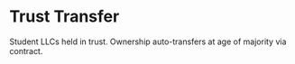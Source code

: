 # Trust Transfer
Student LLCs held in trust. Ownership auto-transfers at age of majority via contract.